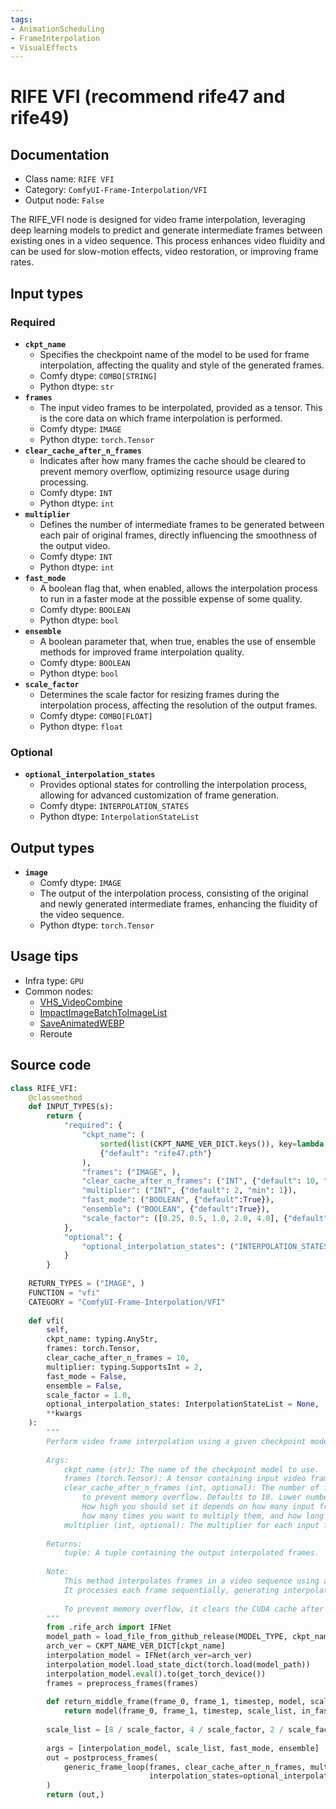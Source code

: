 ```yaml
---
tags:
- AnimationScheduling
- FrameInterpolation
- VisualEffects
---
```


# RIFE VFI (recommend rife47 and rife49)
## Documentation
- Class name: `RIFE VFI`
- Category: `ComfyUI-Frame-Interpolation/VFI`
- Output node: `False`

The RIFE_VFI node is designed for video frame interpolation, leveraging deep learning models to predict and generate intermediate frames between existing ones in a video sequence. This process enhances video fluidity and can be used for slow-motion effects, video restoration, or improving frame rates.
## Input types
### Required
- **`ckpt_name`**
    - Specifies the checkpoint name of the model to be used for frame interpolation, affecting the quality and style of the generated frames.
    - Comfy dtype: `COMBO[STRING]`
    - Python dtype: `str`
- **`frames`**
    - The input video frames to be interpolated, provided as a tensor. This is the core data on which frame interpolation is performed.
    - Comfy dtype: `IMAGE`
    - Python dtype: `torch.Tensor`
- **`clear_cache_after_n_frames`**
    - Indicates after how many frames the cache should be cleared to prevent memory overflow, optimizing resource usage during processing.
    - Comfy dtype: `INT`
    - Python dtype: `int`
- **`multiplier`**
    - Defines the number of intermediate frames to be generated between each pair of original frames, directly influencing the smoothness of the output video.
    - Comfy dtype: `INT`
    - Python dtype: `int`
- **`fast_mode`**
    - A boolean flag that, when enabled, allows the interpolation process to run in a faster mode at the possible expense of some quality.
    - Comfy dtype: `BOOLEAN`
    - Python dtype: `bool`
- **`ensemble`**
    - A boolean parameter that, when true, enables the use of ensemble methods for improved frame interpolation quality.
    - Comfy dtype: `BOOLEAN`
    - Python dtype: `bool`
- **`scale_factor`**
    - Determines the scale factor for resizing frames during the interpolation process, affecting the resolution of the output frames.
    - Comfy dtype: `COMBO[FLOAT]`
    - Python dtype: `float`
### Optional
- **`optional_interpolation_states`**
    - Provides optional states for controlling the interpolation process, allowing for advanced customization of frame generation.
    - Comfy dtype: `INTERPOLATION_STATES`
    - Python dtype: `InterpolationStateList`
## Output types
- **`image`**
    - Comfy dtype: `IMAGE`
    - The output of the interpolation process, consisting of the original and newly generated intermediate frames, enhancing the fluidity of the video sequence.
    - Python dtype: `torch.Tensor`
## Usage tips
- Infra type: `GPU`
- Common nodes:
    - [VHS_VideoCombine](../../ComfyUI-VideoHelperSuite/Nodes/VHS_VideoCombine.md)
    - [ImpactImageBatchToImageList](../../ComfyUI-Impact-Pack/Nodes/ImpactImageBatchToImageList.md)
    - [SaveAnimatedWEBP](../../Comfy/Nodes/SaveAnimatedWEBP.md)
    - Reroute



## Source code
```python
class RIFE_VFI:
    @classmethod
    def INPUT_TYPES(s):
        return {
            "required": {
                "ckpt_name": (
                    sorted(list(CKPT_NAME_VER_DICT.keys()), key=lambda ckpt_name: version.parse(CKPT_NAME_VER_DICT[ckpt_name])),
                    {"default": "rife47.pth"}
                ),
                "frames": ("IMAGE", ),
                "clear_cache_after_n_frames": ("INT", {"default": 10, "min": 1, "max": 1000}),
                "multiplier": ("INT", {"default": 2, "min": 1}),
                "fast_mode": ("BOOLEAN", {"default":True}),
                "ensemble": ("BOOLEAN", {"default":True}),
                "scale_factor": ([0.25, 0.5, 1.0, 2.0, 4.0], {"default": 1.0})
            },
            "optional": {
                "optional_interpolation_states": ("INTERPOLATION_STATES", )
            }
        }
    
    RETURN_TYPES = ("IMAGE", )
    FUNCTION = "vfi"
    CATEGORY = "ComfyUI-Frame-Interpolation/VFI"
    
    def vfi(
        self,
        ckpt_name: typing.AnyStr,
        frames: torch.Tensor,
        clear_cache_after_n_frames = 10,
        multiplier: typing.SupportsInt = 2,
        fast_mode = False,
        ensemble = False,
        scale_factor = 1.0,
        optional_interpolation_states: InterpolationStateList = None,
        **kwargs
    ):
        """
        Perform video frame interpolation using a given checkpoint model.
    
        Args:
            ckpt_name (str): The name of the checkpoint model to use.
            frames (torch.Tensor): A tensor containing input video frames.
            clear_cache_after_n_frames (int, optional): The number of frames to process before clearing CUDA cache
                to prevent memory overflow. Defaults to 10. Lower numbers are safer but mean more processing time.
                How high you should set it depends on how many input frames there are, input resolution (after upscaling),
                how many times you want to multiply them, and how long you're willing to wait for the process to complete.
            multiplier (int, optional): The multiplier for each input frame. 60 input frames * 2 = 120 output frames. Defaults to 2.
    
        Returns:
            tuple: A tuple containing the output interpolated frames.
    
        Note:
            This method interpolates frames in a video sequence using a specified checkpoint model. 
            It processes each frame sequentially, generating interpolated frames between them.
    
            To prevent memory overflow, it clears the CUDA cache after processing a specified number of frames.
        """
        from .rife_arch import IFNet
        model_path = load_file_from_github_release(MODEL_TYPE, ckpt_name)
        arch_ver = CKPT_NAME_VER_DICT[ckpt_name]
        interpolation_model = IFNet(arch_ver=arch_ver)
        interpolation_model.load_state_dict(torch.load(model_path))
        interpolation_model.eval().to(get_torch_device())
        frames = preprocess_frames(frames)
        
        def return_middle_frame(frame_0, frame_1, timestep, model, scale_list, in_fast_mode, in_ensemble):
            return model(frame_0, frame_1, timestep, scale_list, in_fast_mode, in_ensemble)
        
        scale_list = [8 / scale_factor, 4 / scale_factor, 2 / scale_factor, 1 / scale_factor] 
        
        args = [interpolation_model, scale_list, fast_mode, ensemble]
        out = postprocess_frames(
            generic_frame_loop(frames, clear_cache_after_n_frames, multiplier, return_middle_frame, *args, 
                               interpolation_states=optional_interpolation_states, dtype=torch.float32)
        )
        return (out,)

```
